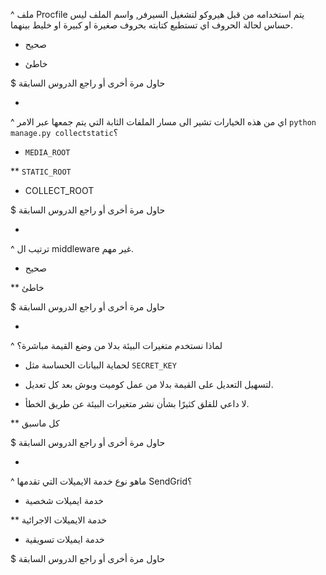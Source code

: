 ^ ملف Procfile يتم استخدامه من قبل هيروكو لتشغيل السيرفر, واسم الملف ليس حساس لحالة الحروف اي تستطيع كتابته بحروف صغيرة او كبيرة او خليط بينهما.

* صحيح

* خاطئ

$ حاول مرة أخرى أو راجع الدروس السابقة

-

^ اي من هذه الخيارات تشير الى مسار الملفات الثابة التي يتم جمعها عبر الامر `python manage.py collectstatic`؟

* `MEDIA_ROOT`

** `STATIC_ROOT`

* COLLECT_ROOT

$ حاول مرة أخرى أو راجع الدروس السابقة

-

^ ترتيب ال middleware غير مهم.

* صحيح

** خاطئ

$ حاول مرة أخرى أو راجع الدروس السابقة

-

^ لماذا نستخدم متغيرات البيئة بدلا من وضع القيمة مباشرة؟

* لحماية البيانات الحساسة مثل `SECRET_KEY`

* لتسهيل التعديل على القيمة بدلا من عمل كوميت وبوش بعد كل تعديل.

* لا داعي للقلق كثيرًا بشأن نشر متغيرات البيئة عن طريق الخطأ.

** كل ماسبق

$ حاول مرة أخرى أو راجع الدروس السابقة

-

^ ماهو نوع خدمة الايميلات التي تقدمها SendGrid؟

* خدمة ايميلات شخصية

** خدمة الايميلات الاجرائية

* خدمة ايميلات تسويقية

$ حاول مرة أخرى أو راجع الدروس السابقة